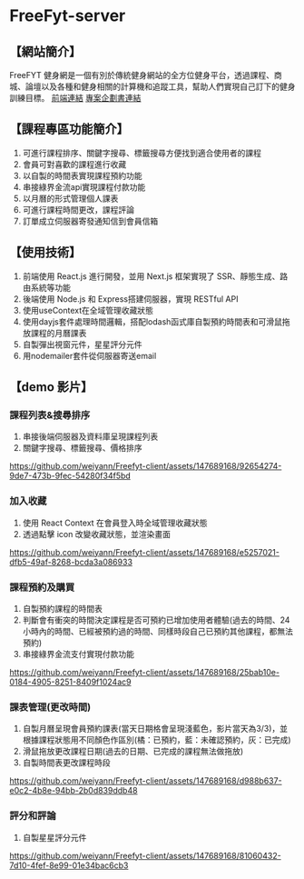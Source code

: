 # FreeFyt-server

## 【網站簡介】

FreeFYT 健身網是一個有別於傳統健身網站的全方位健身平台，透過課程、商城、論壇以及各種和健身相關的計算機和追蹤工具，幫助人們實現自己訂下的健身訓練目標。 
[前端連結](https://github.com/weiyann/FreeFyt-client)
[專案企劃書連結](https://drive.google.com/file/d/12C3EMI37sLOJJcCcxD2vsG7DfTdVlUNM/view?usp=sharing)

## 【課程專區功能簡介】

1. 可進行課程排序、關鍵字搜尋、標籤搜尋方便找到適合使用者的課程
2. 會員可對喜歡的課程進行收藏
3. 以自製的時間表實現課程預約功能
4. 串接綠界金流api實現課程付款功能
5. 以月曆的形式管理個人課表
6. 可進行課程時間更改，課程評論
7. 訂單成立伺服器寄發通知信到會員信箱


## 【使用技術】

1. 前端使用 React.js 進行開發，並用 Next.js 框架實現了 SSR、靜態生成、路由系統等功能
2. 後端使用 Node.js 和 Express搭建伺服器，實現 RESTful API
3. 使用useContext在全域管理收藏狀態
4. 使用dayjs套件處理時間邏輯，搭配lodash函式庫自製預約時間表和可滑鼠拖放課程的月曆課表
5. 自製彈出視窗元件，星星評分元件
6. 用nodemailer套件從伺服器寄送email

## 【demo 影片】
### 課程列表&搜尋排序
1. 串接後端伺服器及資料庫呈現課程列表
2. 關鍵字搜尋、標籤搜尋、價格排序


https://github.com/weiyann/Freefyt-client/assets/147689168/92654274-9de7-473b-9fec-54280f34f5bd


### 加入收藏
1. 使用 React Context 在會員登入時全域管理收藏狀態
2. 透過點擊 icon 改變收藏狀態，並渲染畫面


https://github.com/weiyann/Freefyt-client/assets/147689168/e5257021-dfb5-49af-8268-bcda3a086933


### 課程預約及購買
1. 自製預約課程的時間表
2. 判斷會有衝突的時間決定課程是否可預約已增加使用者體驗(過去的時間、24小時內的時間、已經被預約過的時間、同樣時段自己已預約其他課程，都無法預約)
3. 串接綠界金流支付實現付款功能


https://github.com/weiyann/Freefyt-client/assets/147689168/25bab10e-0184-4905-8251-8409f1024ac9


### 課表管理(更改時間)
1. 自製月曆呈現會員預約課表(當天日期格會呈現淺藍色，影片當天為3/3)，並根據課程狀態用不同顏色作區別(橘：已預約，藍：未確認預約，灰：已完成)
2. 滑鼠拖放更改課程日期(過去的日期、已完成的課程無法做拖放)
3. 自製時間表更改課程時段


https://github.com/weiyann/Freefyt-client/assets/147689168/d988b637-e0c2-4b8e-94bb-2b0d839ddb48


### 評分和評論
1. 自製星星評分元件


https://github.com/weiyann/Freefyt-client/assets/147689168/81060432-7d10-4fef-8e99-01e34bac6cb3
